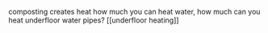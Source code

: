 composting creates heat
	how much
you can heat water, how much can you heat underfloor water pipes?
[[underfloor heating]]